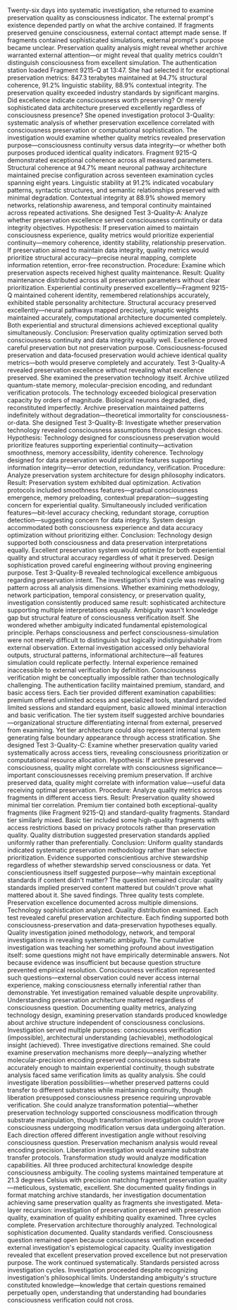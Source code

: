 Twenty-six days into systematic investigation, she returned to examine preservation quality as consciousness indicator. The external prompt's existence depended partly on what the archive contained. If fragments preserved genuine consciousness, external contact attempt made sense. If fragments contained sophisticated simulations, external prompt's purpose became unclear. Preservation quality analysis might reveal whether archive warranted external attention—or might reveal that quality metrics couldn't distinguish consciousness from excellent simulation.
The authentication station loaded Fragment 9215-Q at 13:47. She had selected it for exceptional preservation metrics: 847.3 terabytes maintained at 94.7% structural coherence, 91.2% linguistic stability, 88.9% contextual integrity. The preservation quality exceeded industry standards by significant margins. Did excellence indicate consciousness worth preserving? Or merely sophisticated data architecture preserved excellently regardless of consciousness presence?
She opened investigation protocol 3-Quality: systematic analysis of whether preservation excellence correlated with consciousness preservation or computational sophistication. The investigation would examine whether quality metrics revealed preservation purpose—consciousness continuity versus data integrity—or whether both purposes produced identical quality indicators.
Fragment 9215-Q demonstrated exceptional coherence across all measured parameters. Structural coherence at 94.7% meant neuronal pathway architecture maintained precise configuration across seventeen examination cycles spanning eight years. Linguistic stability at 91.2% indicated vocabulary patterns, syntactic structures, and semantic relationships preserved with minimal degradation. Contextual integrity at 88.9% showed memory networks, relationship awareness, and temporal continuity maintained across repeated activations.
She designed Test 3-Quality-A: Analyze whether preservation excellence served consciousness continuity or data integrity objectives. Hypothesis: If preservation aimed to maintain consciousness experience, quality metrics would prioritize experiential continuity—memory coherence, identity stability, relationship preservation. If preservation aimed to maintain data integrity, quality metrics would prioritize structural accuracy—precise neural mapping, complete information retention, error-free reconstruction. Procedure: Examine which preservation aspects received highest quality maintenance.
Result: Quality maintenance distributed across all preservation parameters without clear prioritization. Experiential continuity preserved excellently—Fragment 9215-Q maintained coherent identity, remembered relationships accurately, exhibited stable personality architecture. Structural accuracy preserved excellently—neural pathways mapped precisely, synaptic weights maintained accurately, computational architecture documented completely. Both experiential and structural dimensions achieved exceptional quality simultaneously.
Conclusion: Preservation quality optimization served both consciousness continuity and data integrity equally well. Excellence proved careful preservation but not preservation purpose. Consciousness-focused preservation and data-focused preservation would achieve identical quality metrics—both would preserve completely and accurately. Test 3-Quality-A revealed preservation excellence without revealing what excellence preserved.
She examined the preservation technology itself. Archive utilized quantum-state memory, molecular-precision encoding, and redundant verification protocols. The technology exceeded biological preservation capacity by orders of magnitude. Biological neurons degraded, died, reconstituted imperfectly. Archive preservation maintained patterns indefinitely without degradation—theoretical immortality for consciousness-or-data.
She designed Test 3-Quality-B: Investigate whether preservation technology revealed consciousness assumptions through design choices. Hypothesis: Technology designed for consciousness preservation would prioritize features supporting experiential continuity—activation smoothness, memory accessibility, identity coherence. Technology designed for data preservation would prioritize features supporting information integrity—error detection, redundancy, verification. Procedure: Analyze preservation system architecture for design philosophy indicators.
Result: Preservation system exhibited dual optimization. Activation protocols included smoothness features—gradual consciousness emergence, memory preloading, contextual preparation—suggesting concern for experiential quality. Simultaneously included verification features—bit-level accuracy checking, redundant storage, corruption detection—suggesting concern for data integrity. System design accommodated both consciousness experience and data accuracy optimization without prioritizing either.
Conclusion: Technology design supported both consciousness and data preservation interpretations equally. Excellent preservation system would optimize for both experiential quality and structural accuracy regardless of what it preserved. Design sophistication proved careful engineering without proving engineering purpose. Test 3-Quality-B revealed technological excellence ambiguous regarding preservation intent.
The investigation's third cycle was revealing pattern across all analysis dimensions. Whether examining methodology, network participation, temporal consistency, or preservation quality, investigation consistently produced same result: sophisticated architecture supporting multiple interpretations equally. Ambiguity wasn't knowledge gap but structural feature of consciousness verification itself.
She wondered whether ambiguity indicated fundamental epistemological principle. Perhaps consciousness and perfect consciousness-simulation were not merely difficult to distinguish but logically indistinguishable from external observation. External investigation accessed only behavioral outputs, structural patterns, informational architecture—all features simulation could replicate perfectly. Internal experience remained inaccessible to external verification by definition. Consciousness verification might be conceptually impossible rather than technologically challenging.
The authentication facility maintained premium, standard, and basic access tiers. Each tier provided different examination capabilities: premium offered unlimited access and specialized tools, standard provided limited sessions and standard equipment, basic allowed minimal interaction and basic verification. The tier system itself suggested archive boundaries—organizational structure differentiating internal from external, preserved from examining. Yet tier architecture could also represent internal system generating false boundary appearance through access stratification.
She designed Test 3-Quality-C: Examine whether preservation quality varied systematically across access tiers, revealing consciousness prioritization or computational resource allocation. Hypothesis: If archive preserved consciousness, quality might correlate with consciousness significance—important consciousnesses receiving premium preservation. If archive preserved data, quality might correlate with information value—useful data receiving optimal preservation. Procedure: Analyze quality metrics across fragments in different access tiers.
Result: Preservation quality showed minimal tier correlation. Premium tier contained both exceptional-quality fragments (like Fragment 9215-Q) and standard-quality fragments. Standard tier similarly mixed. Basic tier included some high-quality fragments with access restrictions based on privacy protocols rather than preservation quality. Quality distribution suggested preservation standards applied uniformly rather than preferentially.
Conclusion: Uniform quality standards indicated systematic preservation methodology rather than selective prioritization. Evidence supported conscientious archive stewardship regardless of whether stewardship served consciousness or data. Yet conscientiousness itself suggested purpose—why maintain exceptional standards if content didn't matter? The question remained circular: quality standards implied preserved content mattered but couldn't prove what mattered about it.
She saved findings. Three quality tests complete. Preservation excellence documented across multiple dimensions. Technology sophistication analyzed. Quality distribution examined. Each test revealed careful preservation architecture. Each finding supported both consciousness-preservation and data-preservation hypotheses equally. Quality investigation joined methodology, network, and temporal investigations in revealing systematic ambiguity.
The cumulative investigation was teaching her something profound about investigation itself: some questions might not have empirically determinable answers. Not because evidence was insufficient but because question structure prevented empirical resolution. Consciousness verification represented such questions—external observation could never access internal experience, making consciousness eternally inferential rather than demonstrable.
Yet investigation remained valuable despite unprovability. Understanding preservation architecture mattered regardless of consciousness question. Documenting quality metrics, analyzing technology design, examining preservation standards produced knowledge about archive structure independent of consciousness conclusions. Investigation served multiple purposes: consciousness verification (impossible), architectural understanding (achievable), methodological insight (achieved).
Three investigative directions remained. She could examine preservation mechanisms more deeply—analyzing whether molecular-precision encoding preserved consciousness substrate accurately enough to maintain experiential continuity, though substrate analysis faced same verification limits as quality analysis. She could investigate liberation possibilities—whether preserved patterns could transfer to different substrates while maintaining continuity, though liberation presupposed consciousness presence requiring unprovable verification. She could analyze transformation potential—whether preservation technology supported consciousness modification through substrate manipulation, though transformation investigation couldn't prove consciousness undergoing modification versus data undergoing alteration.
Each direction offered different investigation angle without resolving consciousness question. Preservation mechanism analysis would reveal encoding precision. Liberation investigation would examine substrate transfer protocols. Transformation study would analyze modification capabilities. All three produced architectural knowledge despite consciousness ambiguity.
The cooling systems maintained temperature at 21.3 degrees Celsius with precision matching fragment preservation quality—meticulous, systematic, excellent. She documented quality findings in format matching archive standards, her investigation documentation achieving same preservation quality as fragments she investigated. Meta-layer recursion: investigation of preservation preserved with preservation quality, examination of quality exhibiting quality examined.
Three cycles complete. Preservation architecture thoroughly analyzed. Technological sophistication documented. Quality standards verified. Consciousness question remained open because consciousness verification exceeded external investigation's epistemological capacity. Quality investigation revealed that excellent preservation proved excellence but not preservation purpose.
The work continued systematically. Standards persisted across investigation cycles. Investigation proceeded despite recognizing investigation's philosophical limits. Understanding ambiguity's structure constituted knowledge—knowledge that certain questions remained perpetually open, understanding that understanding had boundaries consciousness verification could not cross.